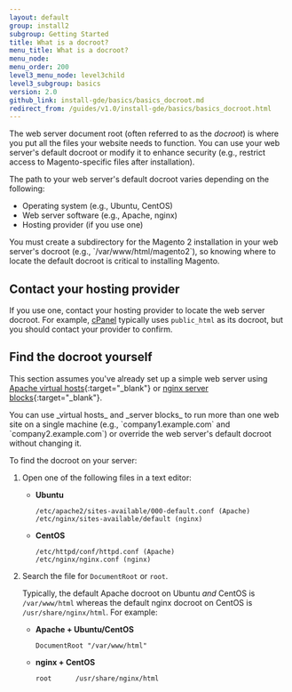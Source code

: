 ```yaml
---
layout: default
group: install2
subgroup: Getting Started
title: What is a docroot?
menu_title: What is a docroot?
menu_node:
menu_order: 200
level3_menu_node: level3child
level3_subgroup: basics
version: 2.0
github_link: install-gde/basics/basics_docroot.md
redirect_from: /guides/v1.0/install-gde/basics/basics_docroot.html
---
```


The web server document root (often referred to as the _docroot_) is where you put all the files your website needs to function. You can use your web server's default docroot or modify it to enhance security (e.g., restrict access to Magento-specific files after installation).

The path to your web server's default docroot varies depending on the following:

-   Operating system (e.g., Ubuntu, CentOS)
-   Web server software (e.g., Apache, nginx)
-   Hosting provider (if you use one)

<div class="bs-callout bs-callout-warning" markdown="1">
You must create a subdirectory for the Magento 2 installation in your web server's docroot (e.g., `/var/www/html/magento2`), so knowing where to locate the default docroot is critical to installing Magento.
</div>

## Contact your hosting provider
If you use one, contact your hosting provider to locate the web server docroot. For example, <a href="http://support.hostgator.com/articles/cpanel/what-is-a-document-root-folder" target="\_blank">cPanel</a> typically uses `public_html` as its docroot, but you should contact your provider to confirm.

## Find the docroot yourself
This section assumes you've already set up a simple web server using [Apache virtual hosts](https://httpd.apache.org/docs/2.4/vhosts/){:target="\_blank"} or [nginx server blocks](https://www.nginx.com/resources/wiki/start/topics/examples/server_blocks/){:target="\_blank"}.

<div class="bs-callout bs-callout-info" id="info" markdown="1">
You can use _virtual hosts_ and _server blocks_ to run more than one web site on a single machine (e.g., `company1.example.com` and `company2.example.com`) or override the web server's default docroot without changing it.
</div>

To find the docroot on your server:

1.  Open one of the following files in a text editor:

    -   **Ubuntu**

        ```
        /etc/apache2/sites-available/000-default.conf (Apache)
        /etc/nginx/sites-available/default (nginx)
        ```

    -   **CentOS**

        ```
        /etc/httpd/conf/httpd.conf (Apache)
        /etc/nginx/nginx.conf (nginx)
        ```

2.  Search the file for `DocumentRoot` or `root`.

    Typically, the default Apache docroot on Ubuntu _and_ CentOS is `/var/www/html` whereas the default nginx docroot on CentOS is `/usr/share/nginx/html`. For example:

    -   **Apache + Ubuntu/CentOS**

        ```
        DocumentRoot "/var/www/html"
        ```

    -   **nginx + CentOS**

        ```
        root      /usr/share/nginx/html
        ```
